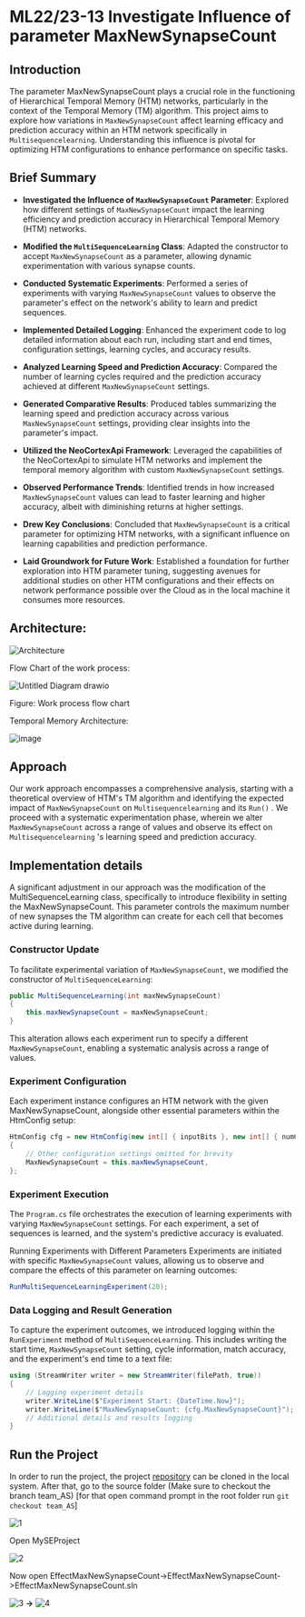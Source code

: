# ML22/23-13 Investigate Influence of parameter MaxNewSynapseCount

## Introduction

The parameter MaxNewSynapseCount plays a crucial role in the functioning of Hierarchical Temporal Memory (HTM) networks, particularly in the context of the Temporal Memory (TM) algorithm. This project aims to explore how variations in ```MaxNewSynapseCount``` affect learning efficacy and prediction accuracy within an HTM network specifically in ```Multisequencelearning```. Understanding this influence is pivotal for optimizing HTM configurations to enhance performance on specific tasks.

## Brief Summary

- **Investigated the Influence of `MaxNewSynapseCount` Parameter**: Explored how different settings of `MaxNewSynapseCount` impact the learning efficiency and prediction accuracy in Hierarchical Temporal Memory (HTM) networks.

- **Modified the `MultiSequenceLearning` Class**: Adapted the constructor to accept `MaxNewSynapseCount` as a parameter, allowing dynamic experimentation with various synapse counts.

- **Conducted Systematic Experiments**: Performed a series of experiments with varying `MaxNewSynapseCount` values to observe the parameter's effect on the network's ability to learn and predict sequences.

- **Implemented Detailed Logging**: Enhanced the experiment code to log detailed information about each run, including start and end times, configuration settings, learning cycles, and accuracy results.

- **Analyzed Learning Speed and Prediction Accuracy**: Compared the number of learning cycles required and the prediction accuracy achieved at different `MaxNewSynapseCount` settings.

- **Generated Comparative Results**: Produced tables summarizing the learning speed and prediction accuracy across various `MaxNewSynapseCount` settings, providing clear insights into the parameter's impact.

- **Utilized the NeoCortexApi Framework**: Leveraged the capabilities of the NeoCortexApi to simulate HTM networks and implement the temporal memory algorithm with custom `MaxNewSynapseCount` settings.

- **Observed Performance Trends**: Identified trends in how increased `MaxNewSynapseCount` values can lead to faster learning and higher accuracy, albeit with diminishing returns at higher settings.

- **Drew Key Conclusions**: Concluded that `MaxNewSynapseCount` is a critical parameter for optimizing HTM networks, with a significant influence on learning capabilities and prediction performance.

- **Laid Groundwork for Future Work**: Established a foundation for further exploration into HTM parameter tuning, suggesting avenues for additional studies on other HTM configurations and their effects on network performance possible over the Cloud as in the local machine it consumes more resources.


## Architecture:

![Architecture](images/architecture_image.png)

Flow Chart of the work process:

![Untitled Diagram drawio](https://github.com/Mostainahmed/variable-i/assets/20146137/aa25fd5e-7ae4-40a2-97e0-43f97505a20e)

Figure: Work process flow chart

Temporal Memory Architecture:

![image](images/UnderstandingTM.jpg)

## Approach

Our work approach encompasses a comprehensive analysis, starting with a theoretical overview of HTM's TM algorithm and identifying the expected impact of ```MaxNewSynapseCount``` on ```Multisequencelearning``` and its ```Run()``` . We proceed with a systematic experimentation phase, wherein we alter ```MaxNewSynapseCount``` across a range of values and observe its effect on ```Multisequencelearning``` 's learning speed and prediction accuracy.

## Implementation details

A significant adjustment in our approach was the modification of the MultiSequenceLearning class, specifically to introduce flexibility in setting the MaxNewSynapseCount. This parameter controls the maximum number of new synapses the TM algorithm can create for each cell that becomes active during learning.

### Constructor Update
To facilitate experimental variation of ```MaxNewSynapseCount```, we modified the constructor of ```MultiSequenceLearning```:

```csharp
public MultiSequenceLearning(int maxNewSynapseCount)
{
    this.maxNewSynapseCount = maxNewSynapseCount;
}


```
This alteration allows each experiment run to specify a different ```MaxNewSynapseCount```, enabling a systematic analysis across a range of values.

### Experiment Configuration
Each experiment instance configures an HTM network with the given MaxNewSynapseCount, alongside other essential parameters within the HtmConfig setup:

```csharp
HtmConfig cfg = new HtmConfig(new int[] { inputBits }, new int[] { numColumns })
{
    // Other configuration settings omitted for brevity
    MaxNewSynapseCount = this.maxNewSynapseCount,
};

```
### Experiment Execution

The ```Program.cs``` file orchestrates the execution of learning experiments with varying ```MaxNewSynapseCount``` settings. For each experiment, a set of sequences is learned, and the system's predictive accuracy is evaluated.

Running Experiments with Different Parameters
Experiments are initiated with specific ```MaxNewSynapseCount``` values, allowing us to observe and compare the effects of this parameter on learning outcomes:

```csharp
RunMultiSequenceLearningExperiment(20);

```

### Data Logging and Result Generation

To capture the experiment outcomes, we introduced logging within the ```RunExperiment``` method of ```MultiSequenceLearning```. This includes writing the start time, ```MaxNewSynapseCount``` setting, cycle information, match accuracy, and the experiment's end time to a text file:

```csharp
using (StreamWriter writer = new StreamWriter(filePath, true))
{
    // Logging experiment details
    writer.WriteLine($"Experiment Start: {DateTime.Now}");
    writer.WriteLine($"MaxNewSynapseCount: {cfg.MaxNewSynapseCount}");
    // Additional details and results logging
}

```

## Run the Project

In order to run the project, the project [repository](https://github.com/Fathir-shishir/neocortexapi) can be cloned in the local system. After that, go to the source folder
(Make sure to checkout the branch team_AS) [for that open command prompt in the root folder run ```git checkout team_AS```] 

![1](https://user-images.githubusercontent.com/62109347/228389657-60034ea0-920d-4af3-a018-f923e8b010fd.png)

Open MySEProject

![2](images/2nd_image.png)

Now open EffectMaxNewSynapseCount->EffectMaxNewSynapseCount->EffectMaxNewSynapseCount.sln

![3](images/3rd_image.png) **->** ![4](images/4th_image.png)




